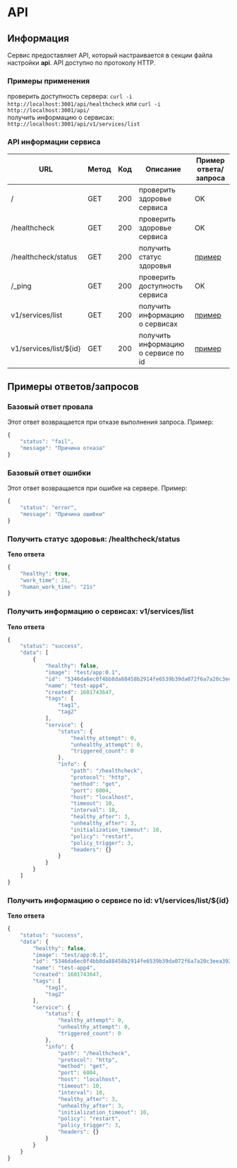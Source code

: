 # API

## Информация

Сервис предоставляет API, который настраивается в секции файла настройки **api**. API доступно по протоколу HTTP.

### Примеры применения

проверить доступность сервера: `curl -i http://localhost:3001/api/healthcheck` или `curl -i http://localhost:3001/api/`  
получить информацию о сервисах: `http://localhost:3001/api/v1/services/list`  

### API информации сервиса

| URL | Метод | Код | Описание | Пример ответа/запроса |
| ----- | ----- | ----- | ----- | ----- |
| / | GET | 200 | проверить здоровье сервиса | OK |
| /healthcheck | GET | 200 | проверить здоровье сервиса | OK |
| /healthcheck/status | GET | 200 | получить статус здоровья | [пример](#v1_status) |
| /_ping | GET | 200 | проверить доступность сервиса | OK |
| v1/services/list | GET | 200 | получить информацию о сервисах | [пример](#v1_services_list) |
| v1/services/list/${id} | GET | 200 | получить информацию о сервисе по id | [пример](#v1_services_info) |

## Примеры ответов/запросов

### Базовый ответ провала

Этот ответ возвращается при отказе выполнения запроса. Пример:

```js
{
    "status": "fail",
    "message": "Причина отказа"
}
```

### Базовый ответ ошибки

Этот ответ возвращается при ошибке на сервере. Пример:

```js
{
    "status": "error",
    "message": "Причина ошибки"
}
```

### <a name="v1_status"></a> Получить статус здоровья: /healthcheck/status

**Тело ответа**
```js
{
    "healthy": true,
    "work_time": 21,
    "human_work_time": "21s"
}
```

### <a name="v1_services_list"></a> Получить информацию о сервисах: v1/services/list

**Тело ответа**
```js
{
    "status": "success",
    "data": [
        {
            "healthy": false,
            "image": "test/app:0.1",
            "id": "5346da6ec0f4bb8da88458b2914fe6539b39da072f6a7a20c3eea392af577d72",
            "name": "test-app4",
            "created": 1601743647,
            "tags": [
                "tag1",
                "tag2"
            ],
            "service": {
                "status": {
                    "healthy_attempt": 0,
                    "unhealthy_attempt": 0,
                    "triggered_count": 0
                },
                "info": {
                    "path": "/healthcheck",
                    "protocol": "http",
                    "method": "get",
                    "port": 6004,
                    "host": "localhost",
                    "timeout": 10,
                    "interval": 10,
                    "healthy_after": 3,
                    "unhealthy_after": 3,
                    "initialization_timeout": 10,
                    "policy": "restart",
                    "policy_trigger": 3,
                    "headers": {}
                }
            }
        }
    ]
}
```

### <a name="v1_services_info"></a> Получить информацию о сервисе по id: v1/services/list/${id}

**Тело ответа**
```js
{
    "status": "success",
    "data": {
        "healthy": false,
        "image": "test/app:0.1",
        "id": "5346da6ec0f4bb8da88458b2914fe6539b39da072f6a7a20c3eea392af577d72",
        "name": "test-app4",
        "created": 1601743647,
        "tags": [
            "tag1",
            "tag2"
        ],
        "service": {
            "status": {
                "healthy_attempt": 0,
                "unhealthy_attempt": 0,
                "triggered_count": 0
            },
            "info": {
                "path": "/healthcheck",
                "protocol": "http",
                "method": "get",
                "port": 6004,
                "host": "localhost",
                "timeout": 10,
                "interval": 10,
                "healthy_after": 3,
                "unhealthy_after": 3,
                "initialization_timeout": 10,
                "policy": "restart",
                "policy_trigger": 3,
                "headers": {}
            }
        }
    }
}
```